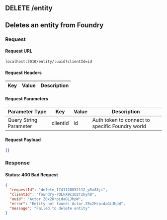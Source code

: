 ## **DELETE** /entity

## Deletes an entity from Foundry

### Request

#### Request URL

```
localhost:3010/entity/:uuid?clientId=id
```

#### Request Headers

| Key | Value | Description |
| --- | ----- | ----------- |

#### Request Parameters

| Parameter Type | Key | Value | Description |
| -------------- | --- | ----- | ----------- |
| Query String Parameter | clientId | id | Auth token to connect to specific Foundry world |

#### Request Payload

```json
{}
```

### Response

#### Status: 400 Bad Request

```json
{
  "requestId": "delete_1741128852112_p5x83ji",
  "clientId": "foundry-rQLkX9c1U2Tzkyh8",
  "uuid": "Actor.Z8x2HrpidaGLJhpW",
  "error": "Entity not found: Actor.Z8x2HrpidaGLJhpW",
  "message": "Failed to delete entity"
}
```


